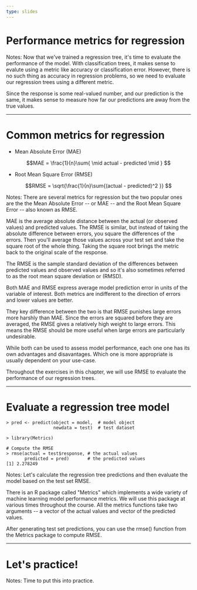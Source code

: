 ```yaml
---
type: slides
---
```


# Performance metrics for regression

Notes: Now that we've trained a regression tree, it's time to evaluate the performance of the model.  With classification trees, it makes sense to evalute using a metric like accuracy or classification error.  However, there is no such thing as accuracy in regression problems, so we need to evaluate our regression trees using a different metric.

Since the response is some real-valued number, and our prediction is the same, it makes sense to measure how far our predictions are away from the true values.   

---

# Common metrics for regression

- Mean Absolute Error (MAE)

$$MAE = \frac{1}{n}\sum{ \mid actual - predicted \mid } $$ 

- Root Mean Square Error (RMSE)

$$RMSE = \sqrt{\frac{1}{n}\sum{(actual - predicted)^2 }} $$ 

Notes: There are several metrics for regression but the two popular ones are the the Mean Absolute Error -- or MAE -- and the Root Mean Square Error -- also known as RMSE. 

MAE is the average absolute distance between the actual (or observed values) and predicted values.  The RMSE is similar, but instead of taking the absolute difference between errors, you square the differences of the errors.  Then you'll average those values across your test set and take the square root of the whole thing.  Taking the square root brings the metric back to the original scale of the response.  

The RMSE is the sample standard deviation of the differences between predicted values and observed values and so it's also sometimes referred to as the root mean square deviation or (RMSD). 

Both MAE and RMSE express average model prediction error in units of the variable of interest. Both metrics are indifferent to the direction of errors and lower values are better.

They key difference between the two is that RMSE punishes large errors more harshly than MAE.  Since the errors are squared before they are averaged, the RMSE gives a relatively high weight to large errors. This means the RMSE should be more useful when large errors are particularly undesirable. 

While both can be used to assess model performance, each one one has its own advantages and disavantages.  Which one is more appropriate is usually dependent on your use-case.

Throughout the exercises in this chapter, we will use RMSE to evaluate the performance of our regression trees.

---

# Evaluate a regression tree model

```out
> pred <- predict(object = model,  # model object 
                  newdata = test)  # test dataset
```

```out
> library(Metrics)

# Compute the RMSE
> rmse(actual = test$response, # the actual values 
       predicted = pred)       # the predicted values     
[1] 2.278249
```

Notes: Let's calculate the regression tree predictions and then evaluate the model based on the test set RMSE.

There is an R package called "Metrics" which implements a wide variety of machine learning model performance metrics.  We will use this package at various times throughout the course.  All the metrics functions take two arguments -- a vector of the actual values and vector of the predicted values.

After generating test set predictions, you can use the rmse() function from the Metrics package to compute RMSE. 

---

# Let's practice!

Notes: Time to put this into practice.
